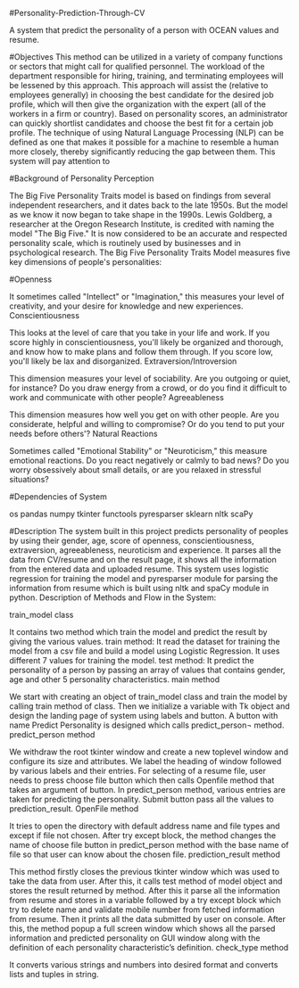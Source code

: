 #Personality-Prediction-Through-CV

A system that predict the personality of a person with OCEAN values and resume.

#Objectives
This method can be utilized in a variety of company functions or sectors that might call for qualified personnel. The workload of the department responsible for hiring, training, and terminating employees will be lessened by this approach. This approach will assist the (relative to employees generally) in choosing the best candidate for the desired job profile, which will then give the organization with the expert (all of the workers in a firm or country). Based on personality scores, an administrator can quickly shortlist candidates and choose the best fit for a certain job profile. The technique of using Natural Language Processing (NLP) can be defined as one that makes it possible for a machine to resemble a human more closely, thereby significantly reducing the gap between them. This system will pay attention to


#Background of Personality Perception

The Big Five Personality Traits model is based on findings from several independent researchers, and it dates back to the late 1950s. But the model as we know it now began to take shape in the 1990s. Lewis Goldberg, a researcher at the Oregon Research Institute, is credited with naming the model "The Big Five." It is now considered to be an accurate and respected personality scale, which is routinely used by businesses and in psychological research. The Big Five Personality Traits Model measures five key dimensions of people's personalities:

#Openness

It sometimes called "Intellect" or "Imagination," this measures your level of creativity, and your desire for knowledge and new experiences.
Conscientiousness

This looks at the level of care that you take in your life and work. If you score highly in conscientiousness, you'll likely be organized and thorough, and know how to make plans and follow them through. If you score low, you'll likely be lax and disorganized.
Extraversion/Introversion

This dimension measures your level of sociability. Are you outgoing or quiet, for instance? Do you draw energy from a crowd, or do you find it difficult to work and communicate with other people?
Agreeableness

This dimension measures how well you get on with other people. Are you considerate, helpful and willing to compromise? Or do you tend to put your needs before others'?
Natural Reactions

Sometimes called "Emotional Stability" or "Neuroticism," this measure emotional reactions. Do you react negatively or calmly to bad news? Do you worry obsessively about small details, or are you relaxed in stressful situations?


#Dependencies of System

os
pandas
numpy
tkinter
functools
pyresparser
sklearn
nltk
scaPy

#Description 
The system built in this project predicts personality of peoples by using their gender, age, score of openness, conscientiousness, extraversion, agreeableness, neuroticism and experience. It parses all the data from CV/resume and on the result page, it shows all the information from the entered data and uploaded resume. This system uses logistic regression for training the model and pyresparser module for parsing the information from resume which is built using nltk and spaCy module in python. Description of Methods and Flow in the System:

train_model class

It contains two method which train the model and predict the result by giving the various values. train method: It read the dataset for training the model from a csv file and build a model using Logistic Regression. It uses different 7 values for training the model. test method: It predict the personality of a person by passing an array of values that contains gender, age and other 5 personality characteristics.
main method

We start with creating an object of train_model class and train the model by calling train method of class. Then we initialize a variable with Tk object and design the landing page of system using labels and button. A button with name Predict Personality is designed which calls predict_person¬ method.
predict_person method

We withdraw the root tkinter window and create a new toplevel window and configure its size and attributes. We label the heading of window followed by various labels and their entries. For selecting of a resume file, user needs to press choose file button which then calls Openfile method that takes an argument of button. In predict_person method, various entries are taken for predicting the personality. Submit button pass all the values to prediction_result.
OpenFile method

It tries to open the directory with default address name and file types and except if file not chosen. After try except block, the method changes the name of choose file button in predict_person method with the base name of file so that user can know about the chosen file.
prediction_result method

This method firstly closes the previous tkinter window which was used to take the data from user. After this, it calls test method of model object and stores the result returned by method. After this it parse all the information from resume and stores in a variable followed by a try except block which try to delete name and validate mobile number from fetched information from resume. Then it prints all the data submitted by user on console. After this, the method popup a full screen window which shows all the parsed information and predicted personality on GUI window along with the definition of each personality characteristic’s definition.
check_type method

It converts various strings and numbers into desired format and converts lists and tuples in string.
